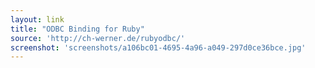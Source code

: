 ```yaml
---
layout: link
title: "ODBC Binding for Ruby"
source: 'http://ch-werner.de/rubyodbc/'
screenshot: 'screenshots/a106bc01-4695-4a96-a049-297d0ce36bce.jpg'
---
```


